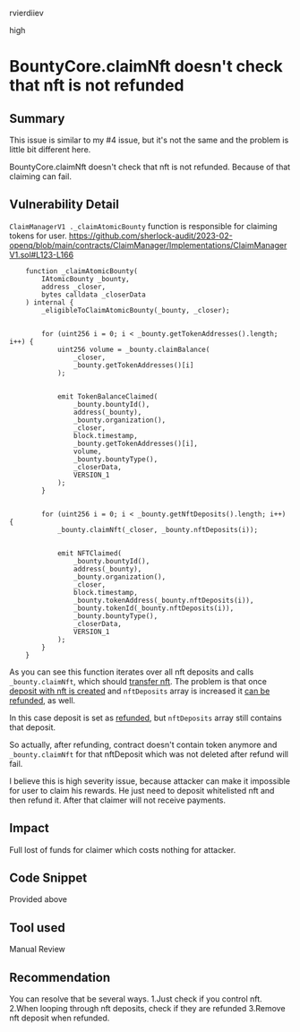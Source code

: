 rvierdiiev

high

# BountyCore.claimNft doesn't check that nft is not refunded

## Summary
This issue is similar to my #4 issue, but it's not the same and the problem is little bit different here.

BountyCore.claimNft doesn't check that nft is not refunded. Because of that claiming can fail.
## Vulnerability Detail
`ClaimManagerV1 ._claimAtomicBounty` function is responsible for claiming tokens for user.
https://github.com/sherlock-audit/2023-02-openq/blob/main/contracts/ClaimManager/Implementations/ClaimManagerV1.sol#L123-L166
```solidity
    function _claimAtomicBounty(
        IAtomicBounty _bounty,
        address _closer,
        bytes calldata _closerData
    ) internal {
        _eligibleToClaimAtomicBounty(_bounty, _closer);


        for (uint256 i = 0; i < _bounty.getTokenAddresses().length; i++) {
            uint256 volume = _bounty.claimBalance(
                _closer,
                _bounty.getTokenAddresses()[i]
            );


            emit TokenBalanceClaimed(
                _bounty.bountyId(),
                address(_bounty),
                _bounty.organization(),
                _closer,
                block.timestamp,
                _bounty.getTokenAddresses()[i],
                volume,
                _bounty.bountyType(),
                _closerData,
                VERSION_1
            );
        }


        for (uint256 i = 0; i < _bounty.getNftDeposits().length; i++) {
            _bounty.claimNft(_closer, _bounty.nftDeposits(i));


            emit NFTClaimed(
                _bounty.bountyId(),
                address(_bounty),
                _bounty.organization(),
                _closer,
                block.timestamp,
                _bounty.tokenAddress(_bounty.nftDeposits(i)),
                _bounty.tokenId(_bounty.nftDeposits(i)),
                _bounty.bountyType(),
                _closerData,
                VERSION_1
            );
        }
    }
```

As you can see this function iterates over all nft deposits and calls `_bounty.claimNft`, which should [transfer nft](https://github.com/sherlock-audit/2023-02-openq/blob/main/contracts/Bounty/Implementations/BountyCore.sol#L125-L136).
The problem is that once [deposit with nft is created](https://github.com/sherlock-audit/2023-02-openq/blob/main/contracts/Bounty/Implementations/AtomicBountyV1.sol#L149) and `nftDeposits` array is increased it [can be refunded](https://github.com/sherlock-audit/2023-02-openq/blob/main/contracts/Bounty/Implementations/BountyCore.sol#L80-L86), as well.

In this case deposit is set as [refunded](https://github.com/sherlock-audit/2023-02-openq/blob/main/contracts/Bounty/Implementations/BountyCore.sol#L76), but `nftDeposits` array still contains that deposit.

So actually, after refunding, contract doesn't contain token anymore and `_bounty.claimNft` for that nftDeposit which was not deleted after refund will fail.

I believe this is high severity issue, because attacker can make it impossible for user to claim his rewards.
He just need to deposit whitelisted nft and then refund it. After that claimer will not receive payments. 
## Impact
Full lost of funds for claimer which costs nothing for attacker.
## Code Snippet
Provided above
## Tool used

Manual Review

## Recommendation
You can resolve that be several ways. 
1.Just check if you control nft.
2.When looping through nft deposits, check if they are refunded
3.Remove nft deposit when refunded.